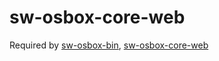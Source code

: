 # sw-osbox-core-web



Required by [sw-osbox-bin](https://github.com/jerryhopper/sw-osbox-bin),  [sw-osbox-core-web](https://github.com/jerryhopper/sw-osbox-core-web)
